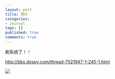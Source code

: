 ```yaml
---
layout: post
title: 照片
categories:
- Journal
tags: []
published: true
comments: true
---
```

<p><p><p>刷系统了！！</p><p><a href="http://bbs.dospy.com/thread-7521947-1-245-1.html">http://bbs.dospy.com/thread-7521947-1-245-1.html</a> <br /></p></p>
    <p><img src="http://m2.img.libdd.com/farm3/177/7A956FCD99179614EFCE922A5E7EB6B1_500_333.jpg" /></p></p>
